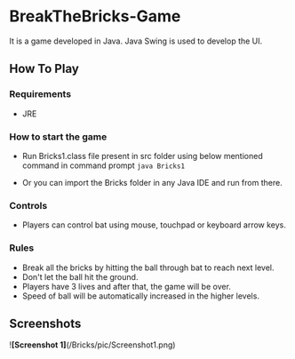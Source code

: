 # BreakTheBricks-Game
It is a game developed in Java. Java Swing is used to develop the UI.

## How To Play

### Requirements

* JRE

### How to start the game

* Run Bricks1.class file present in src folder using below mentioned command in command prompt
``` java Bricks1 ```

* Or you can import the Bricks folder in any Java IDE and run from there.

### Controls

* Players can control bat using mouse, touchpad or keyboard arrow keys.

### Rules

* Break all the bricks by hitting the ball through bat to reach next level.
* Don't let the ball hit the ground.
* Players have 3 lives and after that, the game will be over.
* Speed of ball will be automatically increased in the higher levels.

## Screenshots

!**[Screenshot 1]**(/Bricks/pic/Screenshot1.png)
